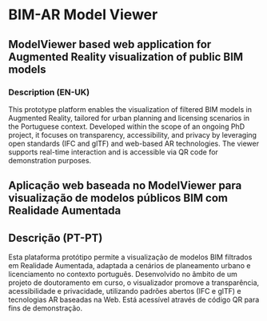 # BIM-AR Model Viewer

## ModelViewer based web application for Augmented Reality visualization of public BIM models
### Description (EN-UK)
This prototype platform enables the visualization of filtered BIM models in Augmented Reality, tailored for urban planning and licensing scenarios in the Portuguese context. Developed within the scope of an ongoing PhD project, it focuses on transparency, accessibility, and privacy by leveraging open standards (IFC and glTF) and web-based AR technologies. The viewer supports real-time interaction and is accessible via QR code for demonstration purposes.


## Aplicação web baseada no ModelViewer para visualização de modelos públicos BIM com Realidade Aumentada
## Descrição (PT-PT)
Esta plataforma protótipo permite a visualização de modelos BIM filtrados em Realidade Aumentada, adaptada a cenários de planeamento urbano e licenciamento no contexto português. Desenvolvido no âmbito de um projeto de doutoramento em curso, o visualizador promove a transparência, acessibilidade e privacidade, utilizando padrões abertos (IFC e glTF) e tecnologias AR baseadas na Web. Está acessível através de código QR para fins de demonstração.